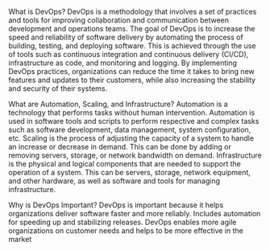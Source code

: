 What is DevOps?
DevOps is a methodology that involves a set of practices and tools for improving collaboration and communication between development and operations teams. The goal of DevOps is to increase the speed and reliability of software delivery by automating the process of building, testing, and deploying software. This is achieved through the use of tools such as continuous integration and continuous delivery (CI/CD), infrastructure as code, and monitoring and logging. By implementing DevOps practices, organizations can reduce the time it takes to bring new features and updates to their customers, while also increasing the stability and security of their systems.

What are Automation, Scaling, and Infrastructure?
Automation is a technology that performs tasks without human intervention. Automation is used in software tools and scripts to perform respective and complex tasks such as software development, data management, system configuration, etc. Scaling is the process of adjusting the capacity of a system to handle an increase or decrease in demand. This can be done by adding or removing servers, storage, or network bandwidth on demand. Infrastructure is the physical and logical components that are needed to support the operation of a system. This can be servers, storage, network equipment,  and other hardware, as well as software and tools for managing infrastructure. 

Why is DevOps Important? 
DevOps is important because it helps organizations deliver software faster and more reliably. Includes automation for speeding up and stabilizing releases. DevOps enables more agile organizations on customer needs and  helps to be more effective in the market
